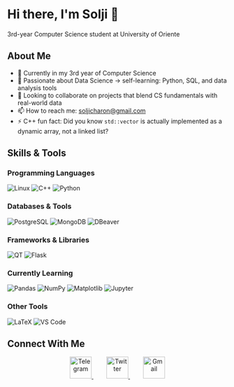 # Hi there, I'm Solji 👋

3rd-year Computer Science student at University of Oriente <img src="https://cdn.countryflags.com/thumbs/cuba/flag-3d-250.png" height="15" />

## About Me

- 🔭 Currently in my 3rd year of Computer Science
- 🌱 Passionate about Data Science → self-learning: Python, SQL, and data analysis tools
- 👯 Looking to collaborate on projects that blend CS fundamentals with real-world data
- 📫 How to reach me: [soljicharon@gmail.com](mailto:soljicharon@gmail.com)
- ⚡ C++ fun fact: Did you know `std::vector` is actually implemented as a dynamic array, not a linked list?

## Skills & Tools

### Programming Languages
<div align="left">
  <img src="https://skillicons.dev/icons?i=linux" alt="Linux" title="Linux"/>
  <img src="https://skillicons.dev/icons?i=cpp" alt="C++" title="C++"/>
  <img src="https://skillicons.dev/icons?i=python" alt="Python" title="Python"/>
</div>

### Databases & Tools
<div align="left">
  <img src="https://skillicons.dev/icons?i=postgresql" alt="PostgreSQL" title="PostgreSQL"/>
  <img src="https://skillicons.dev/icons?i=mongodb" alt="MongoDB" title="MongoDB"/>
  <img src="https://skillicons.dev/icons?i=dbeaver" alt="DBeaver" title="DBeaver"/>
</div>

### Frameworks & Libraries
<div align="left">
  <img src="https://skillicons.dev/icons?i=qt" alt="QT" title="QT"/>
  <img src="https://skillicons.dev/icons?i=flask" alt="Flask" title="Flask"/>
</div>

### Currently Learning
<div align="left">
  <img src="https://skillicons.dev/icons?i=pandas" alt="Pandas" title="Pandas"/>
  <img src="https://skillicons.dev/icons?i=numpy" alt="NumPy" title="NumPy"/>
  <img src="https://skillicons.dev/icons?i=matplotlib" alt="Matplotlib" title="Matplotlib"/>
  <img src="https://skillicons.dev/icons?i=jupyter" alt="Jupyter" title="Jupyter"/>
</div>

### Other Tools
<div align="left">
  <img src="https://skillicons.dev/icons?i=latex" alt="LaTeX" title="LaTeX"/>
  <img src="https://skillicons.dev/icons?i=vscode" alt="VS Code" title="VS Code"/>
</div>

## Connect With Me

<p align="center">
  <a href="https://t.me/anoncilllo" style="margin: 0 15px;">
    <img src="https://skillicons.dev/icons?i=telegram" width="50" height="50" alt="Telegram"/>
  </a>
  <a href="https://x.com/ssoooljii" style="margin: 0 15px;">
    <img src="https://skillicons.dev/icons?i=twitter" width="50" height="50" alt="Twitter"/>
  </a>
  <a href="mailto:soljicharon@gmail.com" style="margin: 0 15px;">
    <img src="https://skillicons.dev/icons?i=gmail" width="50" height="50" alt="Gmail"/>
  </a>
